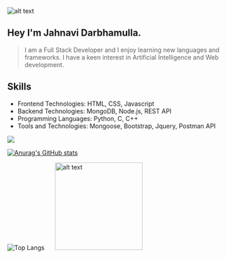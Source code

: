 
<img src="https://user-images.githubusercontent.com/76477365/116803973-cd8cb100-ab38-11eb-8581-b16988fb2b41.png" style="center" alt="alt text" width="auto" height="auto" >

   Hey I'm Jahnavi Darbhamulla.
   ---
  
 > I am a Full Stack Developer and I enjoy learning new languages and frameworks. 
 > I have a keen interest in Artificial Intelligence and Web development.
 
 
  Skills
  ---
 
 * Frontend Technologies: HTML, CSS, Javascript
 * Backend Technologies: MongoDB, Node.js, REST API
 * Programming Languages: Python, C, C++
 * Tools and Technologies: Mongoose, Bootstrap, Jquery, Postman API




 
  ![](https://komarev.com/ghpvc/?username=JahnaviDarbhamulla&color=red)
 
 [![Anurag's GitHub stats](https://github-readme-stats.vercel.app/api?username=JahnaviDarbhamulla&show_icons=true&theme=radical)](https://github.com/anuraghazra/github-readme-stats)




![Top Langs](https://github-readme-stats.vercel.app/api/top-langs/?username=JahnaviDarbhamulla&theme=radical) <img src="https://user-images.githubusercontent.com/76477365/120953404-84003900-c76a-11eb-99ff-f9887532944e.png" style="margin-left:20px;" alt="alt text" width="200px" height="200px" >




